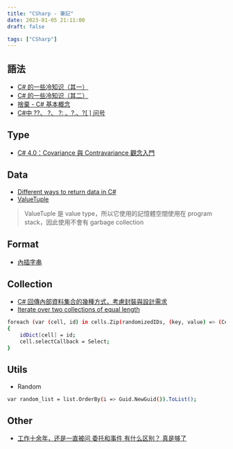 ```yaml
---
title: "CSharp - 筆記"
date: 2023-01-05 21:11:00
draft: false

tags: ["CSharp"]
---
```


## 語法 
- [C# 的一些冷知识（其一）](https://www.bilibili.com/video/BV1RR4y1r7vj)
- [C# 的一些冷知识（其二）](https://www.bilibili.com/video/BV1EP4y1B7Er)
- [捨棄 - C# 基本概念](https://learn.microsoft.com/zh-tw/dotnet/csharp/fundamentals/functional/discards)
- [C#中 ??、 ?、 ?: 、?.、?[ ] 问号](https://www.bilibili.com/read/cv14801567)

## Type
- [C# 4.0：Covariance 與 Contravariance 觀念入門](https://www.huanlintalk.com/2009/10/c-40covariance-and-contravariance.html)

## Data
- [Different ways to return data in C#](https://www.linkedin.com/pulse/different-ways-return-data-c-ziv-ben-or)
- [ValueTuple](https://dotblogs.com.tw/ASPNETShare/2017/02/24/20170223-ValueTuple)
> ValueTuple 是 value type，所以它使用的記憶體空間使用在 program stack，因此使用不會有 garbage collection

## Format
- [內插字串](https://dotblogs.com.tw/lazycodestyle/2016/06/24/005827)

## Collection
- [C# 回傳內部資料集合的幾種方式，考慮封裝與設計需求](https://dev.twsiyuan.com/2018/02/encapsulating-list-collection-in-c-sharp.html)
- [Iterate over two collections of equal length](https://codereview.stackexchange.com/questions/48661/iterate-over-two-collections-of-equal-length)
```sh
foreach (var (cell, id) in cells.Zip(randomizedIDs, (key, value) => (Cell: key, ID: value)))
{
    idDict[cell] = id;
    cell.selectCallback = Select;
}
```

## Utils

- Random
```sh
var random_list = list.OrderBy(i => Guid.NewGuid()).ToList();
```

## Other
- [工作十余年，还是一直被问 委托和事件 有什么区别？ 真是够了](https://zhuanlan.zhihu.com/p/178307774)


